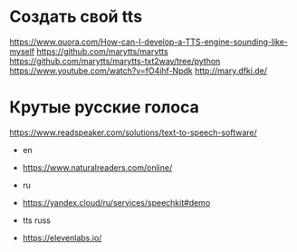 # Создать свой tts
https://www.quora.com/How-can-I-develop-a-TTS-engine-sounding-like-myself
https://github.com/marytts/marytts
https://github.com/marytts/marytts-txt2wav/tree/python
https://www.youtube.com/watch?v=fO4ihf-Npdk
http://mary.dfki.de/

# Крутые русские голоса
https://www.readspeaker.com/solutions/text-to-speech-software/

- en
- https://www.naturalreaders.com/online/
- ru
- https://yandex.cloud/ru/services/speechkit#demo

- tts russ
- https://elevenlabs.io/
